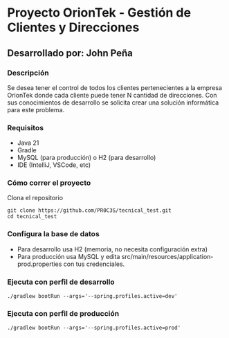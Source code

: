 # **Proyecto OrionTek - Gestión de Clientes y Direcciones**
## Desarrollado por: John Peña

### Descripción
Se desea tener el control de todos los clientes pertenecientes a la empresa OrionTek donde cada cliente puede tener N cantidad de direcciones. Con sus conocimientos de desarrollo se solicita crear una solución informática para este problema.


### Requisitos
- Java 21
- Gradle
- MySQL (para producción) o H2 (para desarrollo)
- IDE (IntelliJ, VSCode, etc)

### Cómo correr el proyecto

Clona el repositorio
```
git clone https://github.com/PR0C3S/tecnical_test.git
cd tecnical_test
```
### Configura la base de datos
- Para desarrollo usa H2 (memoria, no necesita configuración extra)
- Para producción usa MySQL y edita src/main/resources/application-prod.properties con tus credenciales.

### Ejecuta con perfil de desarrollo
```
./gradlew bootRun --args='--spring.profiles.active=dev'
```
### Ejecuta con perfil de producción
```
./gradlew bootRun --args='--spring.profiles.active=prod'
```